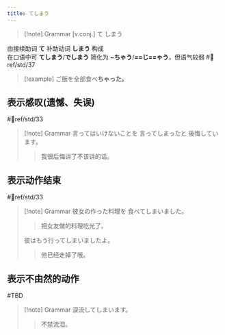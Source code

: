 ```yaml
---
title: てしまう  
---
```


> [!note] Grammar
> [v.conj.] て しまう
> 

由接续助词 **て** 补助动词 **しまう** 构成  
在口语中可 **てしまう**/**でしまう** 简化为 **~ちゃう**/**==じ==ゃう**，但语气较弱 #📖ref/std/37  
> [!example] 
> ご飯を全部食べ**ちゃった。**
## 表示感叹(遗憾、失误)  

 #📖ref/std/33  

> [!note] Grammar
> 言ってはいけないことを 言ってしまったと 後悔しています。
> > 我很后悔讲了不该讲的话。

## 表示动作结束  

 #📖ref/std/33  

> [!note] Grammar
> 彼女の作った料理を 食べてしまいました。
> > 把女友做的料理吃光了。
> 
> 彼はもう行ってしまいましたよ。
> > 他已经走掉了哦。

## 表示不由然的动作  

 #TBD  
> [!note] Grammar
> 涙流してしまいます。
> > 不禁流泪。
